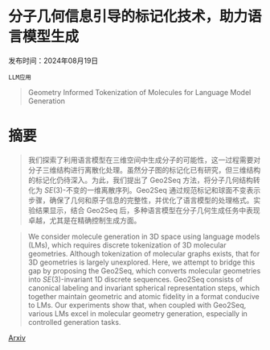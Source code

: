# 分子几何信息引导的标记化技术，助力语言模型生成

发布时间：2024年08月19日

`LLM应用`

> Geometry Informed Tokenization of Molecules for Language Model Generation

# 摘要

> 我们探索了利用语言模型在三维空间中生成分子的可能性，这一过程需要对分子三维结构进行离散化处理。虽然分子图的标记化已有研究，但三维结构的标记化仍待深入。为此，我们提出了 Geo2Seq 方法，将分子几何结构转化为 $SE(3)$-不变的一维离散序列。Geo2Seq 通过规范标记和球面不变表示步骤，确保了几何和原子信息的完整性，并优化了语言模型的处理格式。实验结果显示，结合 Geo2Seq 后，多种语言模型在分子几何生成任务中表现卓越，尤其是在精确控制生成方面。

> We consider molecule generation in 3D space using language models (LMs), which requires discrete tokenization of 3D molecular geometries. Although tokenization of molecular graphs exists, that for 3D geometries is largely unexplored. Here, we attempt to bridge this gap by proposing the Geo2Seq, which converts molecular geometries into $SE(3)$-invariant 1D discrete sequences. Geo2Seq consists of canonical labeling and invariant spherical representation steps, which together maintain geometric and atomic fidelity in a format conducive to LMs. Our experiments show that, when coupled with Geo2Seq, various LMs excel in molecular geometry generation, especially in controlled generation tasks.

[Arxiv](https://arxiv.org/abs/2408.10120)